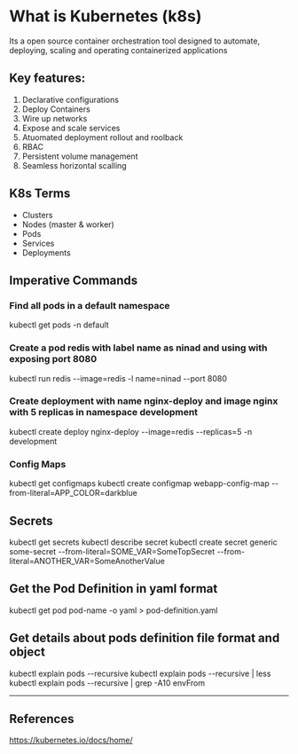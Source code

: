 # What is Kubernetes (k8s)
Its a open source container orchestration tool designed to automate, deploying, scaling and operating containerized applications

## Key features:
1. Declarative configurations
2. Deploy Containers
3. Wire up networks
4. Expose and scale services
5. Atuomated deployment rollout and roolback 
6. RBAC
7. Persistent volume management
8. Seamless horizontal scalling

## K8s Terms
- Clusters
- Nodes (master & worker)
- Pods
- Services
- Deployments




## Imperative Commands


### Find all pods in a default namespace 
kubectl get pods -n default

### Create a pod redis with label name as ninad and using with exposing port 8080
kubectl run redis --image=redis -l name=ninad --port 8080

### Create deployment with name nginx-deploy and image nginx with 5 replicas in namespace development
kubectl create deploy nginx-deploy --image=redis --replicas=5  -n development

### Config Maps
kubectl get configmaps
kubectl create configmap webapp-config-map --from-literal=APP_COLOR=darkblue

## Secrets 
kubectl get secrets
kubectl describe secret <secret-name>
kubectl create secret generic some-secret --from-literal=SOME_VAR=SomeTopSecret --from-literal=ANOTHER_VAR=SomeAnotherValue

## Get the Pod Definition in yaml format 
kubectl get pod pod-name -o yaml > pod-definition.yaml

## Get details about pods definition file format and object
kubectl  explain pods --recursive 
kubectl  explain pods --recursive | less
kubectl  explain pods --recursive | grep -A10 envFrom


---
## References
https://kubernetes.io/docs/home/
